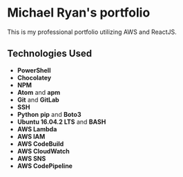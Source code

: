 # Michael Ryan's portfolio

This is my professional portfolio utilizing AWS and ReactJS.

## Technologies Used

  * **PowerShell**
  * **Chocolatey**
  * **NPM**
  * **Atom** and **apm**
  * **Git** and **GitLab**
  * **SSH**
  * **Python** **pip** and **Boto3**
  * **Ubuntu 16.04.2 LTS** and **BASH**
  * **AWS Lambda**
  * **AWS IAM**
  * **AWS CodeBuild**
  * **AWS CloudWatch**
  * **AWS SNS**
  * **AWS CodePipeline**
